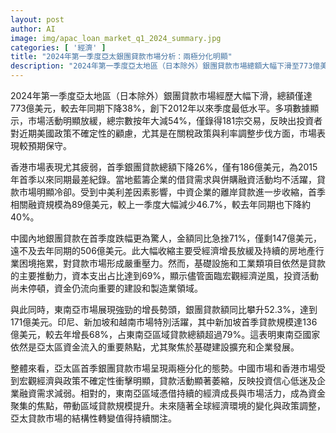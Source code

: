 ```yaml
---
layout: post
author: AI
image: img/apac_loan_market_q1_2024_summary.jpg
categories: [ '經濟' ]
title: "2024年第一季度亞太銀團貸款市場分析：兩極分化明顯"
description: "2024年第一季度亞太地區（日本除外）銀團貸款市場總額大幅下滑至773億美元，較去年同期減少38%，創2012年以來最低。中國內地及香港市場受經濟增長放緩和政策不確定性拖累，貸款活動顯著萎縮，而東南亞市場則展現強勁增長，尤其是新加坡，成為亞太資金流入的新熱點。整體市場呈現明顯兩極分化趨勢，結構性轉變值得關注。"
---
```

2024年第一季度亞太地區（日本除外）銀團貸款市場經歷大幅下滑，總額僅達773億美元，較去年同期下降38%，創下2012年以來季度最低水平。多項數據顯示，市場活動明顯放緩，總宗數按年大減54%，僅錄得181宗交易，反映出投資者對近期美國政策不確定性的顧慮，尤其是在關稅政策與利率調整步伐方面，市場表現較預期保守。

香港市場表現尤其疲弱，首季銀團貸款總額下降26%，僅有186億美元，為2015年首季以來同期最差紀錄。當地藍籌企業的借貸需求與併購融資活動均不活躍，貸款市場明顯冷卻。受到中美利差因素影響，中資企業的離岸貸款進一步收縮，首季相關融資規模為89億美元，較上一季度大幅減少46.7%，較去年同期也下降約40%。

中國內地銀團貸款在首季度跌幅更為驚人，金額同比急挫71%，僅剩147億美元，遠不及去年同期的506億美元。此大幅收縮主要受經濟增長放緩及持續的房地產行業困境拖累，對貸款市場形成嚴重壓力。然而，基礎設施和工業類項目依然是貸款的主要推動力，資本支出占比達到69%，顯示儘管面臨宏觀經濟逆風，投資活動尚未停頓，資金仍流向重要的建設和製造業領域。

與此同時，東南亞市場展現強勁的增長勢頭，銀團貸款額同比攀升52.3%，達到171億美元。印尼、新加坡和越南市場特別活躍，其中新加坡首季貸款規模達136億美元，較去年增長68%，占東南亞區域貸款總額超過79%。這表明東南亞國家依然是亞太區資金流入的重要熱點，尤其聚焦於基礎建設擴充和企業發展。

整體來看，亞太區首季銀團貸款市場呈現兩極分化的態勢。中國市場和香港市場受到宏觀經濟與政策不確定性衝擊明顯，貸款活動顯著萎縮，反映投資信心低迷及企業融資需求減弱。相對的，東南亞區域憑借持續的經濟成長與市場活力，成為資金聚集的焦點，帶動區域貸款規模提升。未來隨著全球經濟環境的變化與政策調整，亞太貸款市場的結構性轉變值得持續關注。